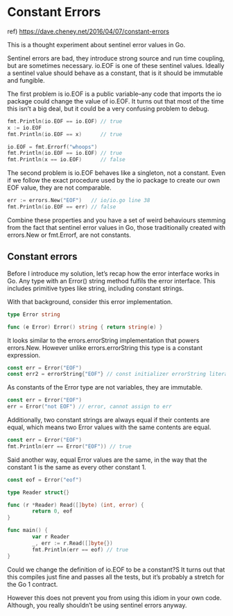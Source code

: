 # Constant Errors

ref) https://dave.cheney.net/2016/04/07/constant-errors

This is a thought experiment about sentinel error values in Go.

Sentinel errors are bad, they introduce strong source and run time coupling, but are sometimes necessary. io.EOF is one of these sentinel values. Ideally a sentinel value should behave as a constant, that is it should be immutable and fungible.

The first problem is io.EOF is a public variable–any code that imports the io package could change the value of io.EOF. It turns out that most of the time this isn’t a big deal, but it could be a very confusing problem to debug.

```go
fmt.Println(io.EOF == io.EOF) // true
x := io.EOF
fmt.Println(io.EOF == x)      // true

io.EOF = fmt.Errorf("whoops")
fmt.Println(io.EOF == io.EOF) // true
fmt.Println(x == io.EOF)      // false
```

The second problem is io.EOF behaves like a singleton, not a constant. Even if we follow the exact procedure used by the io package to create our own EOF value, they are not comparable.

```go
err := errors.New("EOF")   // io/io.go line 38
fmt.Println(io.EOF == err) // false
```

Combine these properties and you have a set of weird behaviours stemming from the fact that sentinel error values in Go, those traditionally created with errors.New or fmt.Errorf, are not constants.

## Constant errors

Before I introduce my solution, let’s recap how the error interface works in Go. Any type with an Error() string method fulfils the error interface. This includes primitive types like string, including constant strings.

With that background, consider this error implementation.

```go
type Error string

func (e Error) Error() string { return string(e) }
```

It looks similar to the errors.errorString implementation that powers errors.New. However unlike errors.errorString this type is a constant expression.

```go
const err = Error("EOF")
const err2 = errorString{"EOF"} // const initializer errorString literal is not a constant
```

As constants of the Error type are not variables, they are immutable.

```go
const err = Error("EOF")
err = Error("not EOF") // error, cannot assign to err
```

Additionally, two constant strings are always equal if their contents are equal, which means two Error values with the same contents are equal.

```go
const err = Error("EOF")
fmt.Println(err == Error("EOF")) // true
```

Said another way, equal Error values are the same, in the way that the constant 1 is the same as every other constant 1.

```go
const eof = Error("eof")

type Reader struct{}

func (r *Reader) Read([]byte) (int, error) {
        return 0, eof
}

func main() {
        var r Reader
        _, err := r.Read([]byte{})
        fmt.Println(err == eof) // true
}
```

Could we change the definition of io.EOF to be a constant?S It turns out that this compiles just fine and passes all the tests, but it’s probably a stretch for the Go 1 contract.

However this does not prevent you from using this idiom in your own code. Although, you really shouldn’t be using sentinel errors anyway.
